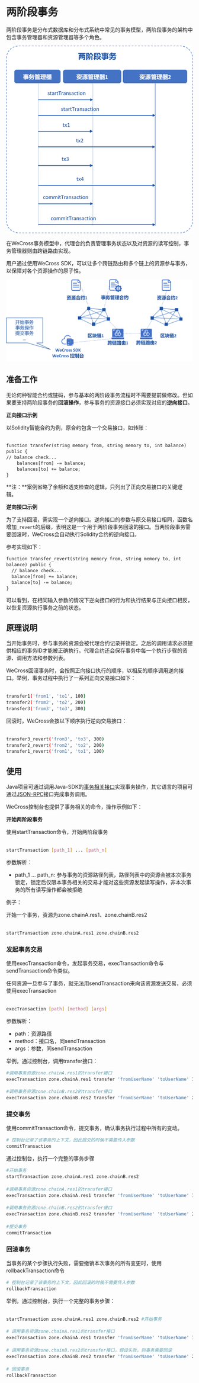 # 两阶段事务

两阶段事务是分布式数据库和分布式系统中常见的事务模型，两阶段事务的架构中包含事务管理器和资源管理器等多个角色。

![](../images/xa/2pcarch.png)

在WeCross事务模型中，代理合约负责管理事务状态以及对资源的读写控制，事务管理器则由跨链路由实现。

用户通过使用WeCross SDK，可以让多个跨链路由和多个链上的资源参与事务，以保障对各个资源操作的原子性。

![](../images/xa/systemarch.png)

## 准备工作

无论何种智能合约或链码，参与基本的两阶段事务流程时不需要提前做修改。但如果要支持两阶段事务的**回滚操作**，参与事务的资源接口必须实现对应的**逆向接口**。

**正向接口示例**

以Solidity智能合约为例，原合约包含一个交易接口，如转账：
```solidity

function transfer(string memory from, string memory to, int balance) public {
// balance check...
    balances[from] -= balance;
    balances[to] += balance;
}

```

**注：**案例省略了余额和透支检查的逻辑，只列出了正向交易接口的关键逻辑。

**逆向接口示例**

为了支持回滚，需实现一个逆向接口。逆向接口的参数与原交易接口相同，函数名增加`_revert`的后缀，表明这是一个用于两阶段事务回滚的接口。当两阶段事务需要回滚时，WeCross会自动执行Solidity合约的逆向接口。

参考实现如下：

```solidity
function transfer_revert(string memory from, string memory to, int balance) public {
  // balance check...
  balance[from] += balance;
  balance[to] -= balance;
}

```

可以看到，在相同输入参数的情况下逆向接口的行为和执行结果与正向接口相反，以恢复资源执行事务之前的状态。

## 原理说明

当开始事务时，参与事务的资源会被代理合约记录并锁定。之后的调用请求必须提供相应的事务ID才能被正确执行。代理合约还会保存事务中每一个执行步骤的资源、调用方法和参数列表。

WeCross回滚事务时，会按照正向接口执行的顺序，以相反的顺序调用逆向接口。举例，事务过程中执行了一系列正向交易接口如下：

```bash

transfer1('from1', 'to1', 100)
transfer2('from2', 'to2', 200)
transfer3('from3', 'to3', 300)

```

回滚时，WeCross会按以下顺序执行逆向交易接口：

```bash

transfer3_revert('from3', 'to3', 300)
transfer2_revert('from2', 'to2', 200)
transfer1_revert('from1', 'to1', 100)

```

## 使用

Java项目可通过调用Java-SDK的[事务相关接口](../dev/api.html#startxatransaction)实现事务操作，其它语言的项目可通过[JSON-RPC](../dev/rpc.html#startxatransaction)接口完成事务调用。

WeCross控制台也提供了事务相关的命令，操作示例如下：


**开始两阶段事务**

使用startTransaction命令，开始两阶段事务

```bash

startTransaction [path_1] ... [path_n]

```

参数解析：

- path_1 ... path_n: 参与事务的资源路径列表，路径列表中的资源会被本次事务锁定，锁定后仅限本事务相关的交易才能对这些资源发起读写操作，非本次事务的所有读写操作都会被拒绝

例子：

开始一个事务，资源为zone.chainA.res1、zone.chainB.res2

```bash

startTransaction zone.chainA.res1 zone.chainB.res2

```

### 发起事务交易

使用execTransaction命令，发起事务交易，execTransaction命令与sendTransaction命令类似。

任何资源一旦参与了事务，就无法用sendTransaction来向该资源发送交易，必须使用execTransaction

```bash

execTransaction [path] [method] [args]

```

参数解析：

- path：资源路径
- method：接口名，同sendTransaction
- args：参数，同sendTransaction

举例，通过控制台，调用transfer接口：

```bash
#调用事务资源zone.chainA.res1的transfer接口
execTransaction zone.chainA.res1 transfer 'fromUserName' 'toUserName' 100 

#调用事务资源zone.chainB.res2的transfer接口
execTransaction zone.chainB.res2 transfer 'fromUserName' 'toUserName' 200 
```

### 提交事务

使用commitTransaction命令，提交事务，确认事务执行过程中所有的变动。

```bash
# 控制台记录了该事务的上下文，因此提交的时候不需要传入参数
commitTransaction

```

通过控制台，执行一个完整的事务步骤

```bash
#开始事务
startTransaction zone.chainA.res1 zone.chainB.res2 

#调用事务资源zone.chainA.res1的transfer接口
execTransaction zone.chainA.res1 transfer 'fromUserName' 'toUserName' 100

#调用事务资源zone.chainB.res2的transfer接口
execTransaction zone.chainB.res2 transfer 'fromUserName' 'toUserName' 200 

#提交事务
commitTransaction 
```

### 回滚事务

当事务的某个步骤执行失败，需要撤销本次事务的所有变更时，使用rollbackTransaction命令

```bash
# 控制台记录了该事务的上下文，因此回滚的时候不需要传入参数
rollbackTransaction

```

举例，通过控制台，执行一个完整的事务步骤：

```bash

startTransaction zone.chainA.res1 zone.chainB.res2 #开始事务

# 调用事务资源zone.chainA.res1的transfer接口
execTransaction zone.chainA.res1 transfer 'fromUserName' 'toUserName' 100 

# 调用事务资源zone.chainB.res2的transfer接口，假设失败，则事务需要回滚
execTransaction zone.chainB.res2 transfer 'fromUserName' 'toUserName' 200 

# 回滚事务
rollbackTransaction
```
